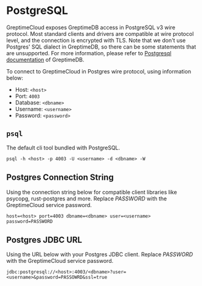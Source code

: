 # PostgreSQL

GreptimeCloud exposes GreptimeDB access in PostgreSQL v3 wire protocol. Most
standard clients and drivers are compatible at wire protocol level, and the connection is encrypted with TLS.
Note that we don't use Postgres' SQL dialect in GreptimeDB, so there can be some statements
that are unsupported.
For more information, please refer to [Postgresql documentation](https://docs.greptime.com/user-guide/clients/postgresql) of GreptimeDB.

To connect to GreptimeCloud in Postgres wire protocol, using information below:

- Host: `<host>`
- Port: `4003`
- Database: `<dbname>`
- Username: `<username>`
- Password: `<password>`

## `psql`

The default cli tool bundled with PostgreSQL.

```
psql -h <host> -p 4003 -U <username> -d <dbname> -W
```

## Postgres Connection String

Using the connection string below for compatible client libraries like psycopg,
rust-postgres and more. Replace *PASSWORD* with the GreptimeCloud service
password.

```
host=<host> port=4003 dbname=<dbname> user=<username> password=PASSWORD
```

## Postgres JDBC URL

Using the URL below with your Postgres JDBC client. Replace *PASSWORD* with the
GreptimeCloud service password.

```
jdbc:postgresql://<host>:4003/<dbname>?user=<username>&password=PASSOWRD&ssl=true
```
